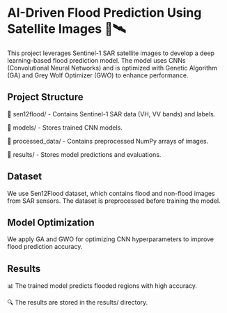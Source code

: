 
# AI-Driven Flood Prediction Using Satellite Images 🌊🛰️

This project leverages Sentinel-1 SAR satellite images to develop a deep learning-based flood prediction model. The model uses CNNs (Convolutional Neural Networks) and is optimized with Genetic Algorithm (GA) and Grey Wolf Optimizer (GWO) to enhance performance.

## Project Structure
📂 sen12flood/ - Contains Sentinel-1 SAR data (VH, VV bands) and labels.

📂 models/ - Stores trained CNN models.

📂 processed_data/ - Contains preprocessed NumPy arrays of images.

📂 results/ - Stores model predictions and evaluations.

## Dataset

We use Sen12Flood dataset, which contains flood and non-flood images from SAR sensors. The dataset is preprocessed before training the model.

## Model Optimization
We apply GA and GWO for optimizing CNN hyperparameters to improve flood prediction accuracy.

## Results
📊 The trained model predicts flooded regions with high accuracy.

🔍 The results are stored in the results/ directory.

